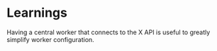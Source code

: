 # Learnings

Having a central worker that connects to the X API is useful to greatly simplify worker configuration.
